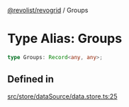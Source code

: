 [@revolist/revogrid](README.md) / Groups

# Type Alias: Groups

```ts
type Groups: Record<any, any>;
```

## Defined in

[src/store/dataSource/data.store.ts:25](https://github.com/revolist/revogrid/blob/0c3bb4ec80c81d5563060679540746537ed4be52/src/store/dataSource/data.store.ts#L25)
